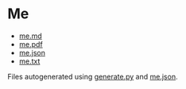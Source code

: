 # Me

- [me.md](me.md)
- [me.pdf](me.pdf)
- [me.json](me.json)
- [me.txt](me.txt)

Files autogenerated using [generate.py](generate.py) and [me.json](me.json).